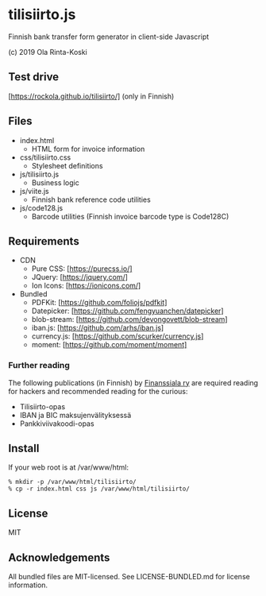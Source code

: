 # tilisiirto.js

Finnish bank transfer form generator in client-side Javascript

(c) 2019 Ola Rinta-Koski

## Test drive
[https://rockola.github.io/tilisiirto/] (only in Finnish)

## Files
* index.html
  * HTML form for invoice information
* css/tilisiirto.css
  * Stylesheet definitions
* js/tilisiirto.js
  * Business logic
* js/viite.js
  * Finnish bank reference code utilities
* js/code128.js
  * Barcode utilities (Finnish invoice barcode type is Code128C)

## Requirements

* CDN
  * Pure CSS: [https://purecss.io/]
  * JQuery: [https://jquery.com/]
  * Ion Icons: [https://ionicons.com/]
* Bundled 
  * PDFKit: [https://github.com/foliojs/pdfkit]
  * Datepicker: [https://github.com/fengyuanchen/datepicker]
  * blob-stream: [https://github.com/devongovett/blob-stream]
  * iban.js: [https://github.com/arhs/iban.js]
  * currency.js: [https://github.com/scurker/currency.js]
  * moment: [https://github.com/moment/moment]	

### Further reading

The following publications (in Finnish) by [Finanssiala
ry](https://finanssiala.fi) are required reading for hackers and recommended
reading for the curious:

* Tilisiirto-opas
* IBAN ja BIC maksujenvälityksessä
* Pankkiviivakoodi-opas

## Install

If your web root is at /var/www/html:
~~~~
% mkdir -p /var/www/html/tilisiirto/
% cp -r index.html css js /var/www/html/tilisiirto/
~~~~

## License
MIT

## Acknowledgements
All bundled files are MIT-licensed. See LICENSE-BUNDLED.md for
license information.


